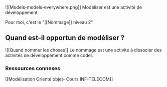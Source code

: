 ![[Models-models-everywhere.png]]
Modéliser est une activité de développement.

Pour moi, c'est le "[[Nommage]] niveau 2"

## Quand est-il opportun de modéliser ?
![[Quand nommer les choses]] Le nommage est une activité à dissocier des activités de développement comme coder.

### Ressources connexes

[[Modélisation Orienté objet- Cours INF-TELECOM]]